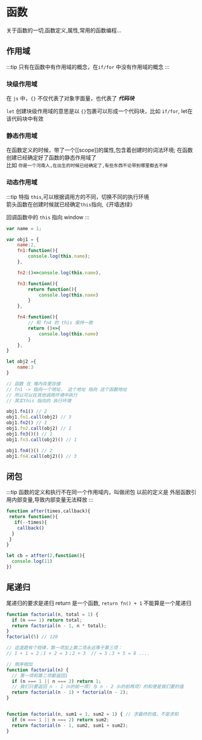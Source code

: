 # 函数
关于函数的一切,函数定义,属性,常用的函数编程...
## 作用域
:::tip
 只有在函数中有作用域的概念，在`if/for` 中没有作用域的概念
:::
### 块级作用域
 在 `js` 中，`{}` 不仅代表了对象字面量，也代表了 ***代码块*** 

`let` 创建块级作用域的意思是以 `{}`包裹可以形成一个代码块，比如 `if/for`, let在该代码块中有效

 ### 静态作用域
 在函数定义的时候，带了一个[[scope]]的属性,包含着创建时的词法环境; 在函数创建已经确定好了函数的静态作用域了  
 比如 `你是一个河南人,在出生的时候已经确定了,有些东西不论带到哪里都去不掉`

### 动态作用域
:::tip
特指 `this`,可以根据调用方的不同，切换不同的执行环境  
箭头函数在创建时候就已经确定`this`指向,《开墙透绿》

回调函数中的 `this` 指向 window
:::
```js
var name = 1;

var obj1 = {
	name:2,
	fn1:function(){
		console.log(this.name);
	},

	fn2:()=>console.log(this.name),

	fn3:function(){
		return function(){
			console.log(this.name)
		}
	},

	fn4:function(){
		// 和 fn4 的 this 保持一致 
		return ()=>{
			console.log(this.name)
		}
	},
}

let obj2 ={
	name:3
}

// 函数 在 堆内存里存储 
// fn1 -> 指向一个地址， 这个地址 指向 这个函数地址
// 所以可以在其他调用环境中执行
// 其实this 指向的 执行环境

obj1.fn1() // 2
obj1.fn1.call(obj2) // 3
obj1.fn2() // 1
obj1.fn2.call(obj2) // 1
obj1.fn3()() // 1
obj1.fn3.call(obj2)() // 1

obj1.fn4()() // 2
obj1.fn4.call(obj2)() // 3
```

## 闭包
:::tip
函数的定义和执行不在同一个作用域内，叫做闭包 
以前的定义是 外层函数引用内部变量,导致内部变量无法释放
:::
```js
function after(times,callback){
 return function(){
   if(--times){
    callback()
  }
 } 
}

let cb = atfter(2,function(){
  console.log(11)
})
```
## 尾递归
尾递归的要求是递归 return 是一个函数, `return fn() + 1` 不能算是一个尾递归
```js
function factorial(n, total = 1) { 
  if (n === 1) return total;
  return factorial(n - 1, n * total);
}
factorial(5) // 120
```

```js
// 这道题有个规律，第一项加上第二项永远等于第三项：
// 1 + 1 = 2；1 + 2 = 3；2 + 3  // = 5；3 + 5 = 8 ....

// 倒序相加
function factorial(n) {
  // 第一项和第二项都返回1
  if (n === 1 || n === 2) return 1;
  // 我们只要返回 n - 1（n的前一项）与 n - 2（n的前两项）的和便是我们要的值
  return factorial(n - 1) + factorial(n - 2);
}


function factorial(n, sum1 = 1, sum2 = 1) { // 求最终的值，不是求和
  if (n === 1 || n === 2) return sum2;
  return factorial(n - 1, sum2, sum1 + sum2);
}
```